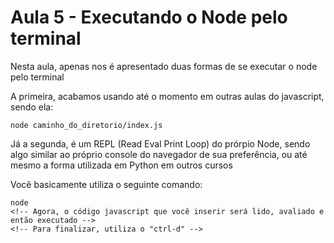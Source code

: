 # Aula 5 - Executando o Node pelo terminal
Nesta aula, apenas nos é apresentado duas formas de se executar o node pelo terminal

A primeira, acabamos usando até o momento em outras aulas do javascript, sendo ela:
```
node caminho_do_diretorio/index.js
```

Já a segunda, é um REPL (Read Eval Print Loop) do prórpio Node, sendo algo similar ao próprio console do navegador de sua preferência, ou até mesmo a forma utilizada em Python em outros cursos

Você basicamente utiliza o seguinte comando:
```
node
<!-- Agora, o código javascript que você inserir será lido, avaliado e então executado -->
<!-- Para finalizar, utiliza o "ctrl-d" -->
```